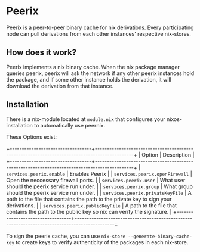 Peerix
======

Peerix is a peer-to-peer binary cache for nix derivations.
Every participating node can pull derivations from each other instances' respective nix-stores.

How does it work?
-----------------

Peerix implements a nix binary cache. When the nix package manager queries peerix, peerix
will ask the network if any other peerix instances hold the package, and if some other instance
holds the derivation, it will download the derivation from that instance.

Installation
------------
There is a nix-module located at `module.nix` that configures your nixos-installation
to automatically use peernix.

These Options exist:

+----------------------------------+----------------------------------------------------------------------------------------------+
| Option                           | Description                                                                                  |
+----------------------------------+----------------------------------------------------------------------------------------------+
| `services.peerix.enable`         | Enables Peerix                                                                               |
| `services.peerix.openFirewall`   | Open the neccessary firewall ports.                                                          |
| `services.peerix.user`           | What user should the peerix service run under.                                               |
| `services.peerix.group`          | What group should the peerix service run under.                                              |
| `services.peerix.privateKeyFile` | A path to the file that contains the path to the private key to sign your derivations.       |
| `services.peerix.publicKeyFile`  | A path to the file that contains the path to the public key so nix can verify the signature. |
+----------------------------------+----------------------------------------------------------------------------------------------+

To sign the peerix cache, you can use `nix-store --generate-binary-cache-key` to create keys to verify authenticity of
the packages in each nix-store.
